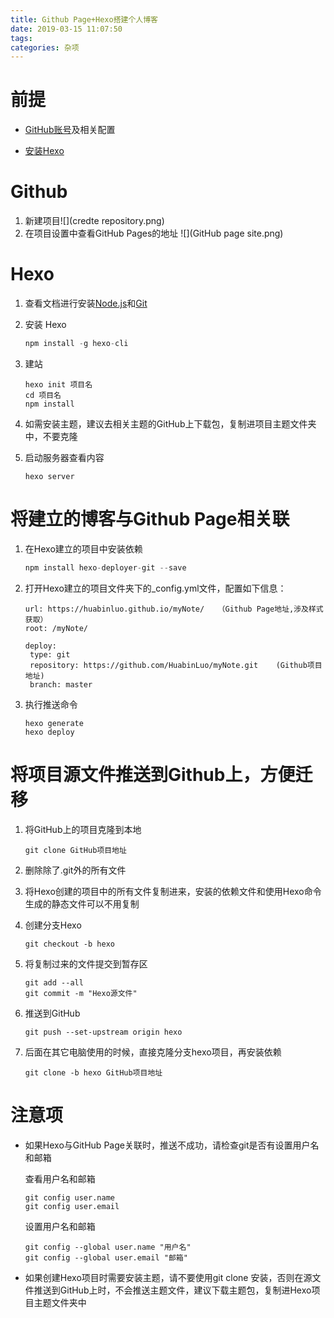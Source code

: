 ```yaml
---
title: Github Page+Hexo搭建个人博客
date: 2019-03-15 11:07:50
tags:
categories: 杂项
---
```


# 前提

- [GitHub账号](https://github.com/)及相关配置

- [安装Hexo](https://hexo.io/zh-cn/)

# Github

1. 新建项目![](credte repository.png)
2. 在项目设置中查看GitHub Pages的地址 ![](GitHub page site.png)

# Hexo

1. 查看文档进行安装[Node.js](https://nodejs.org/en/)和[Git](https://git-scm.com/)

2. 安装 Hexo

   ```js
   npm install -g hexo-cli
   ```

3. 建站

   ```hexo
   hexo init 项目名
   cd 项目名
   npm install
   ```

4. 如需安装主题，建议去相关主题的GitHub上下载包，复制进项目主题文件夹中，不要克隆

5. 启动服务器查看内容

   ```hexo
   hexo server
   ```

# 将建立的博客与Github Page相关联

1. 在Hexo建立的项目中安装依赖

   ```js
   npm install hexo-deployer-git --save
   ```

2. 打开Hexo建立的项目文件夹下的_config.yml文件，配置如下信息：

   ```text
   url: https://huabinluo.github.io/myNote/   （Github Page地址,涉及样式获取）
   root: /myNote/
   ```

   ```text
   deploy:
    type: git
    repository: https://github.com/HuabinLuo/myNote.git    (Github项目地址)
    branch: master
   ```

3. 执行推送命令

   ```hexo
   hexo generate
   hexo deploy
   ```

# 将项目源文件推送到Github上，方便迁移

1. 将GitHub上的项目克隆到本地

   ```git
   git clone GitHub项目地址
   ```

2. 删除除了.git外的所有文件

3. 将Hexo创建的项目中的所有文件复制进来，安装的依赖文件和使用Hexo命令生成的静态文件可以不用复制

4. 创建分支Hexo

   ```git
   git checkout -b hexo
   ```

5. 将复制过来的文件提交到暂存区

   ```git
   git add --all
   git commit -m "Hexo源文件"
   ```

6. 推送到GitHub

   ```git
   git push --set-upstream origin hexo
   ```

7. 后面在其它电脑使用的时候，直接克隆分支hexo项目，再安装依赖

   ```git
   git clone -b hexo GitHub项目地址
   ```

# 注意项

- 如果Hexo与GitHub Page关联时，推送不成功，请检查git是否有设置用户名和邮箱

  查看用户名和邮箱

  ```git
  git config user.name
  git config user.email
  ```

  设置用户名和邮箱

  ```git
  git config --global user.name "用户名"
  git config --global user.email "邮箱"
  ```

- 如果创建Hexo项目时需要安装主题，请不要使用git clone 安装，否则在源文件推送到GitHub上时，不会推送主题文件，建议下载主题包，复制进Hexo项目主题文件夹中